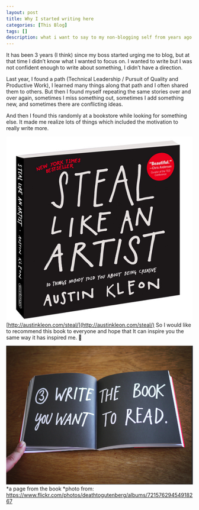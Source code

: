 ```yaml
---
layout: post
title: Why I started writing here
categories: [This Blog]
tags: []
description: what i want to say to my non-blogging self from years ago
---
```


It has been 3 years (I think) since my boss started urging me to blog, but at that time I didn’t know what I wanted to focus on.  I wanted to write but I was not confident enough to write about something, I didn’t have a direction.

Last year, I found a path (Technical Leadership / Pursuit of Quality and Productive Work), I learned many things along that path and I often shared them to others. But then I found myself repeating the same stories over and over again, sometimes I miss something out, sometimes I add something new, and  sometimes there are conflicting ideas.

And then I found this randomly at a bookstore while looking for something else.
It made me realize lots of things which included the motivation to really write more.

![austin_kleon_steal_like_an_artist](/assets/postimages/austin_keon_steal_like_an_artist.png)
[http://austinkleon.com/steal/](http://austinkleon.com/steal/)
So I would like to recommend this book to everyone and hope that It can inspire you the same way it has inspired me. 🙂


![Write the book you want to read](/assets/postimages/austin_kleon_write_the_book_you_want_to_read.png)
*a page from the book
*photo from: https://www.flickr.com/photos/deathtogutenberg/albums/72157629454918267